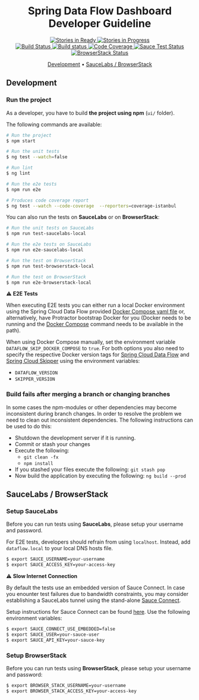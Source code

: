 
<h1 align="center">
  Spring Data Flow Dashboard<br />
  Developer Guideline
</h1>

<p align="center">
  <a href="https://waffle.io/spring-cloud/spring-cloud-dataflow-ui">
    <img src="https://badge.waffle.io/spring-cloud/spring-cloud-dataflow-ui.svg?label=ready&title=Ready"
         alt="Stories in Ready">
  </a>
  <a href="https://waffle.io/spring-cloud/spring-cloud-dataflow-ui">
    <img src="https://badge.waffle.io/spring-cloud/spring-cloud-dataflow-ui.svg?label=In%20Progress&title=In%20Progress"
         alt="Stories in Progress">
  </a>
  <br />
  <a href="https://travis-ci.org/spring-cloud/spring-cloud-dataflow-ui">
    <img src="https://travis-ci.org/spring-cloud/spring-cloud-dataflow-ui.png?branch=master"
         alt="Build Status">
  </a>
  <a href="https://ci.appveyor.com/project/ghillert/spring-cloud-dataflow-ui/branch/master">
    <img src="https://ci.appveyor.com/api/projects/status/7pqco2aqjyaphp36/branch/master?svg=true"
         alt="Build status">
  </a>
  <a href="https://codecov.io/gh/spring-cloud/spring-cloud-dataflow-ui/branch/master">
    <img src="https://codecov.io/gh/spring-cloud/spring-cloud-dataflow-ui/branch/master/graph/badge.svg"
         alt="Code Coverage">
  </a>
  <a href="https://saucelabs.com/u/ghillert">
    <img src="https://saucelabs.com/buildstatus/ghillert"
         alt="Sauce Test Status">
  </a>
  <a href="https://www.browserstack.com/automate/public-build/T3pKbzdQK2RpVnkxZ2ZwN2tjeGFUSzdOQUJ2cG1GSDBYSlRvT00zZWV1bz0tLVpuMXk0eTJmN01ienhnbkNPbXJTanc9PQ==--b187f26b476b4d3f262b837e13f4be593c41e44c">
    <img src="https://www.browserstack.com/automate/badge.svg?badge_key=T3pKbzdQK2RpVnkxZ2ZwN2tjeGFUSzdOQUJ2cG1GSDBYSlRvT00zZWV1bz0tLVpuMXk0eTJmN01ienhnbkNPbXJTanc9PQ==--b187f26b476b4d3f262b837e13f4be593c41e44c"
         alt="BrowserStack Status">
  </a>
</p>

<p align="center">
  <a href="#build">Development</a> •
  <a href="#development">SauceLabs / BrowserStack</a>
</p>

## Development

### Run the project

As a developer, you have to build **the project using npm** (`ui/` folder).

The following commands are available:

```bash
# Run the project
$ npm start

# Run the unit tests
$ ng test --watch=false

# Run lint
$ ng lint

# Run the e2e tests
$ npm run e2e

# Produces code coverage report
$ ng test --watch --code-coverage  --reporters=coverage-istanbul
```

You can also run the tests on **SauceLabs** or on **BrowserStack**:

```bash
# Run the unit tests on SauceLabs
$ npm run test-saucelabs-local

# Run the e2e tests on SauceLabs
$ npm run e2e-saucelabs-local

# Run the test on BrowserStack
$ npm run test-browserstack-local

# Run the test on BrowserStack
$ npm run e2e-browserstack-local
```

⚠️ **E2E Tests**

When executing E2E tests you can either run a local Docker environment using the Spring Cloud Data Flow provided [Docker Compose yaml file](https://raw.githubusercontent.com/spring-cloud/spring-cloud-dataflow/master/spring-cloud-dataflow-server/docker-compose.yml) or, alternatively, have Protractor bootstrap Docker for you (Docker needs to be running and the [Docker Compose](https://docs.docker.com/compose/) command needs to be available in the path).

When using Docker Compose manually, set the environment variable `DATAFLOW_SKIP_DOCKER_COMPOSE` to `true`. For both options you also need to specify the respective Docker version tags for [Spring Cloud Data Flow](https://hub.docker.com/r/springcloud/spring-cloud-dataflow-server/tags) and [Spring Cloud Skipper](https://hub.docker.com/r/springcloud/spring-cloud-skipper-server/tags) using the environment variables:

- `DATAFLOW_VERSION`
- `SKIPPER_VERSION`

### Build fails after merging a branch or changing branches

In some cases the npm-modules or other dependencies may become inconsistent during branch changes.
In order to resolve the problem we need to clean out inconsistent dependencies.
The following instructions can be used to do this:

* Shutdown the development server if it is running.
* Commit or stash your changes
* Execute the following:
	* `git clean -fx`
	* `npm install`
* If you stashed your files execute the following:  `git stash pop`
* Now build the application by executing the following: `ng build --prod`

## SauceLabs / BrowserStack

### Setup SauceLabs

Before you can run tests using **SauceLabs**, please setup your username and password.

For E2E tests, developers should refrain from using `localhost`. Instead, add `dataflow.local` to your local DNS hosts file.

```bash
$ export SAUCE_USERNAME=your-username
$ export SAUCE_ACCESS_KEY=your-access-key
```

⚠️ **Slow Internet Connection**

By default the tests use an embedded version of Sauce Connect. In case you enounter test failures due to bandwidth constraints,
you may consider establishing a SauceLabs tunnel using the stand-alone [Sauce Connect](https://wiki.saucelabs.com/display/DOCS/Sauce+Connect+Proxy).

Setup instructions for Sauce Connect can be found [here](https://wiki.saucelabs.com/display/DOCS/Basic+Sauce+Connect+Proxy+Setup). Use the following environment variables:

```bash
$ export SAUCE_CONNECT_USE_EMBEDDED=false
$ export SAUCE_USER=your-sauce-user
$ export SAUCE_API_KEY=your-sauce-key
```

### Setup BrowserStack

Before you can run tests using **BrowserStack**, please setup your username and password:

```bash
$ export BROWSER_STACK_USERNAME=your-username
$ export BROWSER_STACK_ACCESS_KEY=your-access-key
```
